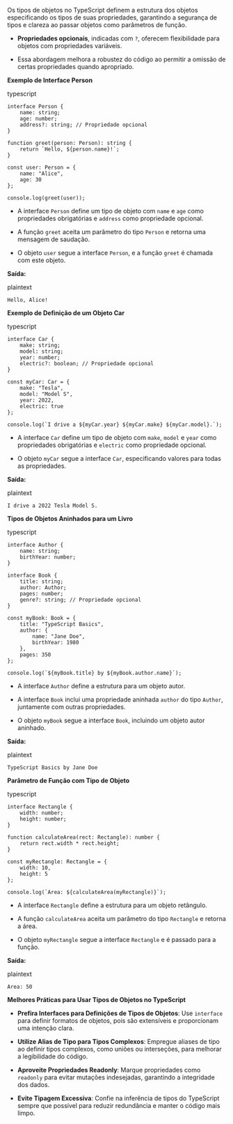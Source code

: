 
Os tipos de objetos no TypeScript definem a estrutura dos objetos especificando os tipos de suas propriedades, garantindo a segurança de tipos e clareza ao passar objetos como parâmetros de função.

- **Propriedades opcionais**, indicadas com `?`, oferecem flexibilidade para objetos com propriedades variáveis.
    
- Essa abordagem melhora a robustez do código ao permitir a omissão de certas propriedades quando apropriado.
    

**Exemplo de Interface Person**

typescript

```
interface Person {
    name: string;
    age: number;
    address?: string; // Propriedade opcional
}

function greet(person: Person): string {
    return `Hello, ${person.name}!`;
}

const user: Person = {
    name: "Alice",
    age: 30
};

console.log(greet(user));
```

- A interface `Person` define um tipo de objeto com `name` e `age` como propriedades obrigatórias e `address` como propriedade opcional.
    
- A função `greet` aceita um parâmetro do tipo `Person` e retorna uma mensagem de saudação.
    
- O objeto `user` segue a interface `Person`, e a função `greet` é chamada com este objeto.
    

**Saída:**

plaintext

```
Hello, Alice!
```

**Exemplo de Definição de um Objeto Car**

typescript

```
interface Car {
    make: string;
    model: string;
    year: number;
    electric?: boolean; // Propriedade opcional
}

const myCar: Car = {
    make: "Tesla",
    model: "Model S",
    year: 2022,
    electric: true
};

console.log(`I drive a ${myCar.year} ${myCar.make} ${myCar.model}.`);
```

- A interface `Car` define um tipo de objeto com `make`, `model` e `year` como propriedades obrigatórias e `electric` como propriedade opcional.
    
- O objeto `myCar` segue a interface `Car`, especificando valores para todas as propriedades.
    

**Saída:**

plaintext

```
I drive a 2022 Tesla Model S.
```

**Tipos de Objetos Aninhados para um Livro**

typescript

```
interface Author {
    name: string;
    birthYear: number;
}

interface Book {
    title: string;
    author: Author;
    pages: number;
    genre?: string; // Propriedade opcional
}

const myBook: Book = {
    title: "TypeScript Basics",
    author: {
        name: "Jane Doe",
        birthYear: 1980
    },
    pages: 350
};

console.log(`${myBook.title} by ${myBook.author.name}`);
```

- A interface `Author` define a estrutura para um objeto autor.
    
- A interface `Book` inclui uma propriedade aninhada `author` do tipo `Author`, juntamente com outras propriedades.
    
- O objeto `myBook` segue a interface `Book`, incluindo um objeto autor aninhado.
    

**Saída:**

plaintext

```
TypeScript Basics by Jane Doe
```

**Parâmetro de Função com Tipo de Objeto**

typescript

```
interface Rectangle {
    width: number;
    height: number;
}

function calculateArea(rect: Rectangle): number {
    return rect.width * rect.height;
}

const myRectangle: Rectangle = {
    width: 10,
    height: 5
};

console.log(`Area: ${calculateArea(myRectangle)}`);
```

- A interface `Rectangle` define a estrutura para um objeto retângulo.
    
- A função `calculateArea` aceita um parâmetro do tipo `Rectangle` e retorna a área.
    
- O objeto `myRectangle` segue a interface `Rectangle` e é passado para a função.
    

**Saída:**

plaintext

```
Area: 50
```

**Melhores Práticas para Usar Tipos de Objetos no TypeScript**

- **Prefira Interfaces para Definições de Tipos de Objetos**: Use `interface` para definir formatos de objetos, pois são extensíveis e proporcionam uma intenção clara.
    
- **Utilize Alias de Tipo para Tipos Complexos**: Empregue aliases de tipo ao definir tipos complexos, como uniões ou interseções, para melhorar a legibilidade do código.
    
- **Aproveite Propriedades Readonly**: Marque propriedades como `readonly` para evitar mutações indesejadas, garantindo a integridade dos dados.
    
- **Evite Tipagem Excessiva**: Confie na inferência de tipos do TypeScript sempre que possível para reduzir redundância e manter o código mais limpo.



